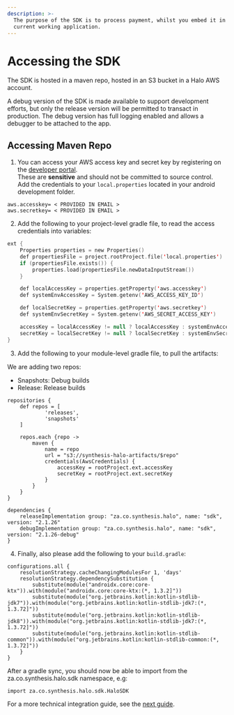 ```yaml
---
description: >-
  The purpose of the SDK is to process payment, whilst you embed it in your
  current working application.
---
```


# Accessing the SDK

The SDK is hosted in a maven repo, hosted in an S3 bucket in a Halo AWS account.



A debug version of the SDK is made available to support development efforts, but only the release version will be permitted to transact in production. The debug version has full logging enabled and allows a debugger to be attached to the app.

## Accessing Maven Repo

1. You can access your AWS access key and secret key by registering on the <a href="https://halo.developerportal.qa.haloplus.io" target="_blank">developer portal</a>.\
   These are **sensitive** and should not be committed to source control. \
   Add the credentials to your `local.properties` located in your android development folder.

```
aws.accesskey= < PROVIDED IN EMAIL >
aws.secretkey= < PROVIDED IN EMAIL >
```

2. Add the following to your project-level gradle file, to read the access credentials into variables:


```kotlin
ext {
    Properties properties = new Properties()
    def propertiesFile = project.rootProject.file('local.properties')
    if (propertiesFile.exists()) {
        properties.load(propertiesFile.newDataInputStream())
    }

    def localAccessKey = properties.getProperty('aws.accesskey')
    def systemEnvAccessKey = System.getenv('AWS_ACCESS_KEY_ID')

    def localSecretKey = properties.getProperty('aws.secretkey')
    def systemEnvSecretKey = System.getenv('AWS_SECRET_ACCESS_KEY')

    accessKey = localAccessKey != null ? localAccessKey : systemEnvAccessKey
    secretKey = localSecretKey != null ? localSecretKey : systemEnvSecretKey
}
```


3. Add the following to your module-level gradle file, to pull the artifacts:

We are adding two repos:

* Snapshots: Debug builds
* Release: Release builds

```
repositories {
    def repos = [
            'releases',
            'snapshots'
    ]

    repos.each {repo ->
        maven {
            name = repo
            url = "s3://synthesis-halo-artifacts/$repo"
            credentials(AwsCredentials) {
                accessKey = rootProject.ext.accessKey
                secretKey = rootProject.ext.secretKey
            }
        }
    }
}

dependencies {
    releaseImplementation group: "za.co.synthesis.halo", name: "sdk", version: "2.1.26"
    debugImplementation group: "za.co.synthesis.halo", name: "sdk", version: "2.1.26-debug"
}
```

4. Finally, also please add the following to your `build.gradle`:

```
configurations.all {
    resolutionStrategy.cacheChangingModulesFor 1, 'days'
    resolutionStrategy.dependencySubstitution {
        substitute(module("androidx.core:core-ktx")).with(module("androidx.core:core-ktx:(*, 1.3.2]"))
        substitute(module("org.jetbrains.kotlin:kotlin-stdlib-jdk7")).with(module("org.jetbrains.kotlin:kotlin-stdlib-jdk7:(*, 1.3.72]"))
        substitute(module("org.jetbrains.kotlin:kotlin-stdlib-jdk8")).with(module("org.jetbrains.kotlin:kotlin-stdlib-jdk7:(*, 1.3.72]"))
        substitute(module("org.jetbrains.kotlin:kotlin-stdlib-common")).with(module("org.jetbrains.kotlin:kotlin-stdlib-common:(*, 1.3.72]"))
    }
}
```

After a gradle sync, you should now be able to import from the za.co.synthesis.halo.sdk namespace, e.g:

```
import za.co.synthesis.halo.sdk.HaloSDK
```

For a more technical integration guide, see the [next guide](/docs/documentations/sdk/sdk-integration-guide).
